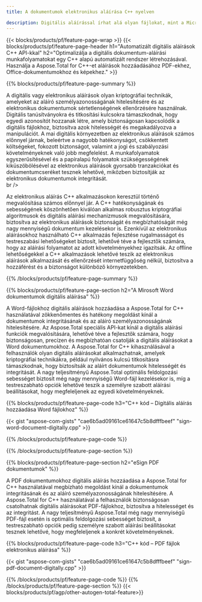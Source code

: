 ```yaml
---
title: A dokumentumok elektronikus aláírása C++ nyelven 

description: Digitális aláírással írhat alá olyan fájlokat, mint a Microsoft Word, Excel, PowerPoint, PDF és Képek a C++ alkalmazáson keresztül. Adjon hozzá e-aláírást online az alkalmazáson keresztül.
---
```


{{< blocks/products/pf/feature-page-wrap >}}
{{< blocks/products/pf/feature-page-header h1="Automatizált digitális aláírások C++ API-kkal" h2="Optimalizálja a digitális dokumentum-aláírási munkafolyamatokat egy C++ alapú automatizált rendszer létrehozásával. Használja a Aspose.Total for C++-et aláírások hozzáadásához PDF-ekhez, Office-dokumentumokhoz és képekhez." >}}

{{% blocks/products/pf/feature-page-summary %}}

A digitális vagy elektronikus aláírások olyan kriptográfiai technikák, amelyeket az aláíró személyazonosságának hitelesítésére és az elektronikus dokumentumok sértetlenségének ellenőrzésére használnak. Digitális tanúsítványokra és titkosítási kulcsokra támaszkodnak, hogy egyedi azonosítót hozzanak létre, amely biztonságosan kapcsolódik a digitális fájlokhoz, biztosítva azok hitelességét és megakadályozva a manipulációt. A mai digitális környezetben az elektronikus aláírások számos előnnyel járnak, beleértve a nagyobb hatékonyságot, csökkentett költségeket, fokozott biztonságot, valamint a jogi és szabályozási követelményeknek való jobb megfelelést. A munkafolyamatok egyszerűsítésével és a papíralapú folyamatok szükségességének kiküszöbölésével az elektronikus aláírások gyorsabb tranzakciókat és dokumentumcseréket tesznek lehetővé, miközben biztosítják az elektronikus dokumentumok integritását. <br /> br />

Az elektronikus aláírás C++ alkalmazásokon keresztül történő megvalósítása számos előnnyel jár. A C++ hatékonyságának és sebességének köszönhetően kiválóan alkalmas robusztus kriptográfiai algoritmusok és digitális aláírási mechanizmusok megvalósítására, biztosítva az elektronikus aláírások biztonságát és megbízhatóságát még nagy mennyiségű dokumentum kezelésekor is. Ezenkívül az elektronikus aláírásokhoz használható C++ alkalmazás fejlesztése rugalmasságot és testreszabási lehetőségeket biztosít, lehetővé téve a fejlesztők számára, hogy az aláírási folyamatot az adott követelményekhez igazítsák. Az offline lehetőségekkel a C++ alkalmazások lehetővé teszik az elektronikus aláírások alkalmazását és ellenőrzését internetfüggőség nélkül, biztosítva a hozzáférést és a biztonságot különböző környezetekben. 

{{% /blocks/products/pf/feature-page-summary  %}}

{{% blocks/products/pf/feature-page-section  h2="A Mirosoft Word dokumentumok digitális aláírása" %}}

A Word-fájlokhoz digitális aláírások hozzáadása a Aspose.Total for C++ használatával zökkenőmentes és hatékony megoldást kínál a dokumentumok integritásának és az aláíró személyazonosságának hitelesítésére. Az Aspose.Total speciális API-kat kínál a digitális aláírási funkciók megvalósítására, lehetővé téve a fejlesztők számára, hogy biztonságosan, precízen és megbízhatóan csatolják a digitális aláírásokat a Word dokumentumokhoz. A Aspose.Total for C++ kihasználásával a felhasználók olyan digitális aláírásokat alkalmazhatnak, amelyek kriptográfiai technikákra, például nyilvános kulcsú titkosításra támaszkodnak, hogy biztosítsák az aláírt dokumentumok hitelességét és integritását. A nagy teljesítményű Aspose.Total optimális feldolgozási sebességet biztosít még nagy mennyiségű Word-fájl kezelésekor is, míg a testreszabható opciók lehetővé teszik a személyre szabott aláírási beállításokat, hogy megfeleljenek az egyedi követelményeknek. 

{{% blocks/products/pf/feature-page-code h3="C++ kód – Digitális aláírás hozzáadása Word fájlokhoz" %}}

{{< gist "aspose-com-gists" "cae6b5ad09161ce61647c5b8dfffbeef" "sign-word-document-digitally.cpp" >}}

{{% /blocks/products/pf/feature-page-code  %}}

{{% /blocks/products/pf/feature-page-section %}}

{{% blocks/products/pf/feature-page-section  h2="eSign PDF dokumentumok" %}}

A PDF dokumentumokhoz digitális aláírás hozzáadása a Aspose.Total for C++ használatával megbízható megoldást kínál a dokumentumok integritásának és az aláíró személyazonosságának hitelesítésére.  A Aspose.Total for C++ használatával a felhasználók biztonságosan csatolhatnak digitális aláírásokat PDF-fájlokhoz, biztosítva a hitelességet és az integritást. A nagy teljesítményű Aspose.Total még nagy mennyiségű PDF-fájl esetén is optimális feldolgozási sebességet biztosít, a testreszabható opciók pedig személyre szabott aláírási beállításokat tesznek lehetővé, hogy megfeleljenek a konkrét követelményeknek.

{{% blocks/products/pf/feature-page-code h3="C++ kód – PDF fájlok elektronikus aláírása" %}}

{{< gist "aspose-com-gists" "cae6b5ad09161ce61647c5b8dfffbeef" "sign-pdf-document-digitally.cpp" >}}

{{% /blocks/products/pf/feature-page-code  %}}
{{% /blocks/products/pf/feature-page-section %}}
{{< blocks/products/pf/agp/other-autogen-total-feature>}}